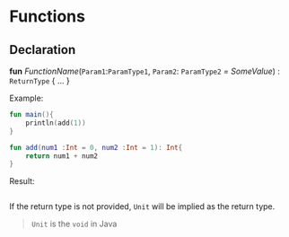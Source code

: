 # Functions

## Declaration

**fun** *FunctionName*(`Param1`:`ParamType1`, `Param2`: `ParamType2` *= SomeValue*) : `ReturnType` { ... }

Example:

```kotlin
fun main(){
	println(add(1))
}

fun add(num1 :Int = 0, num2 :Int = 1): Int{
	return num1 + num2
}
```

Result:
```

```

If the return type is not provided, `Unit` will be implied as the return type. 
> `Unit` is the `void` in Java

